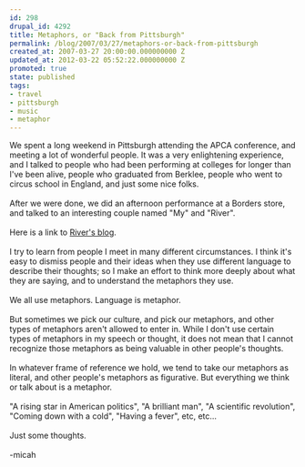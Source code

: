 ```yaml
---
id: 298
drupal_id: 4292
title: Metaphors, or "Back from Pittsburgh"
permalink: /blog/2007/03/27/metaphors-or-back-from-pittsburgh
created_at: 2007-03-27 20:00:00.000000000 Z
updated_at: 2012-03-22 05:52:22.000000000 Z
promoted: true
state: published
tags:
- travel
- pittsburgh
- music
- metaphor
---
```

We spent a long weekend in Pittsburgh attending the APCA conference, and meeting a lot of wonderful people. It was a very enlightening experience, and I talked to people who had been performing at colleges for longer than I've been alive, people who graduated from Berklee, people who went to circus school in England, and just some nice folks.<br /><br />After we were done, we did an afternoon performance at a Borders store, and talked to an interesting couple named "My" and "River".<br /><br />Here is a link to <a href="http://riverschihouse.blogspot.com/2007/03/congratulations-you-did-it.html">River's blog</a>.<br /><br />I try to learn from people I meet in many different circumstances. I think it's easy to dismiss people and their ideas when they use different language to describe their thoughts; so I make an effort to think more deeply about what they are saying, and to understand the metaphors they use.<br /><br />We all use metaphors. Language is metaphor.<br /><br />But sometimes we pick our culture, and pick our metaphors, and other types of metaphors aren't allowed to enter in. While I don't use certain types of metaphors in my speech or thought, it does not mean that I cannot recognize those metaphors as being valuable in other people's thoughts.<br /><br />In whatever frame of reference we hold, we tend to take our metaphors as literal, and other people's metaphors as figurative. But everything we think or talk about is a metaphor.<br /><br />"A rising star in American politics", "A brilliant man", "A scientific revolution", "Coming down with a cold", "Having a fever", etc, etc...<br /><br />Just some thoughts.<br /><br />-micah
